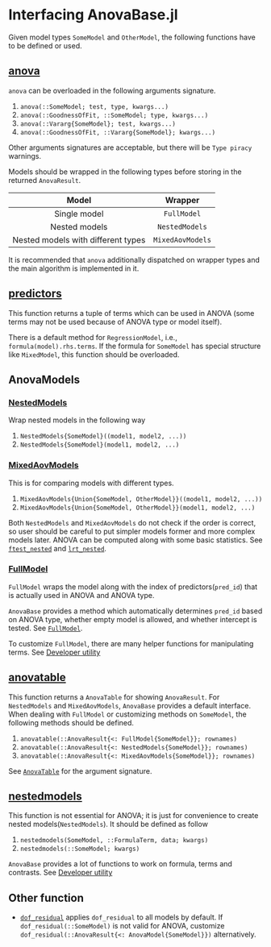 # Interfacing AnovaBase.jl
Given model types `SomeModel` and `OtherModel`, the following functions have to be defined or used.

## [anova](./AnovaBase.md#AnovaBase.anova-Tuple{Type{<:GoodnessOfFit},%20AnovaModel})
`anova` can be overloaded in the following arguments signature.
1. `anova(::SomeModel; test, type, kwargs...)` 
2. `anova(::GoodnessOfFit, ::SomeModel; type, kwargs...)`
3. `anova(::Vararg{SomeModel}; test, kwargs...)`
4. `anova(::GoodnessOfFit, ::Vararg{SomeModel}; kwargs...)`

Other arguments signatures are acceptable, but there will be `Type piracy` warnings.

Models should be wrapped in the following types before storing in the returned `AnovaResult`.

|Model|Wrapper|
|:---:|:-----:|
|Single model|`FullModel`|
|Nested models|`NestedModels`|
|Nested models with different types|`MixedAovModels`|

It is recommended that `anova` additionally dispatched on wrapper types and the main algorithm is implemented in it.

## [predictors](./AnovaBase.md#AnovaBase.predictors-Tuple{RegressionModel})
This function returns a tuple of terms which can be used in ANOVA (some terms may not be used because of ANOVA type or model itself).

There is a default method for `RegressionModel`, i.e., `formula(model).rhs.terms`. If the formula for `SomeModel` has special structure like `MixedModel`, this function should be overloaded. 

## AnovaModels
### [NestedModels](./AnovaBase.md#AnovaBase.NestedModels)
Wrap nested models in the following way
1. `NestedModels{SomeModel}((model1, model2, ...))`
2. `NestedModels{SomeModel}(model1, model2, ...)`

### [MixedAovModels](./AnovaBase.md#AnovaBase.MixedAovModels)
This is for comparing models with different types.
1. `MixedAovModels{Union{SomeModel, OtherModel}}((model1, model2, ...))`
2. `MixedAovModels{Union{SomeModel, OtherModel}}(model1, model2, ...)`

Both `NestedModels` and `MixedAovModels` do not check if the order is correct, so user should be careful to put simpler models former and more complex models later.
ANOVA can be computed along with some basic statistics. See [`ftest_nested`](./AnovaBase.md#AnovaBase.ftest_nested) and [`lrt_nested`](./AnovaBase.md#AnovaBase.lrt_nested).

### [FullModel](./AnovaBase.md#AnovaBase.FullModel)
`FullModel` wraps the model along with the index of predictors(`pred_id`) that is actually used in ANOVA and ANOVA type.

`AnovaBase` provides a method which automatically determines `pred_id` based on ANOVA type, whether empty model is allowed, and whether intercept is tested. See [`FullModel`](./AnovaBase.md#AnovaBase.FullModel).

To customize `FullModel`, there are many helper functions for manipulating terms. See [Developer utility](./AnovaBase.md#Developer-utility)

## [anovatable](./AnovaBase.md#AnovaBase.anovatable-Tuple{AnovaResult{<:FullModel}})
This function returns a `AnovaTable` for showing `AnovaResult`. For `NestedModels` and `MixedAovModels`, `AnovaBase` provides a default interface. When dealing with `FullModel` or customizing methods on `SomeModel`, the following methods should be defined.
1. `anovatable(::AnovaResult{<: FullModel{SomeModel}}; rownames)`
2. `anovatable(::AnovaResult{<: NestedModels{SomeModel}}; rownames)`
3. `anovatable(::AnovaResult{<: MixedAovModels{SomeModel}}; rownames)`

See [`AnovaTable`](./AnovaBase.md#AnovaBase.AnovaTable) for the argument signature.

## [nestedmodels](./AnovaBase.md#AnovaBase.nestedmodels-Tuple{RegressionModel})
This function is not essential for ANOVA; it is just for convenience to create nested models(`NestedModels`). It should be defined as follow
1. `nestedmodels(SomeModel, ::FormulaTerm, data; kwargs)`
2. `nestedmodels(::SomeModel; kwargs)`

`AnovaBase` provides a lot of functions to work on formula, terms and contrasts. See [Developer utility](./AnovaBase.md#Developer-utility)

## Other function
* [`dof_residual`](./AnovaBase.md#StatsAPI.dof_residual-Tuple{AnovaResult}) applies `dof_residual` to all models by default. If `dof_residual(::SomeModel)` is not valid for ANOVA, customize `dof_residual(::AnovaResult{<: AnovaModel{SomeModel}})` alternatively.